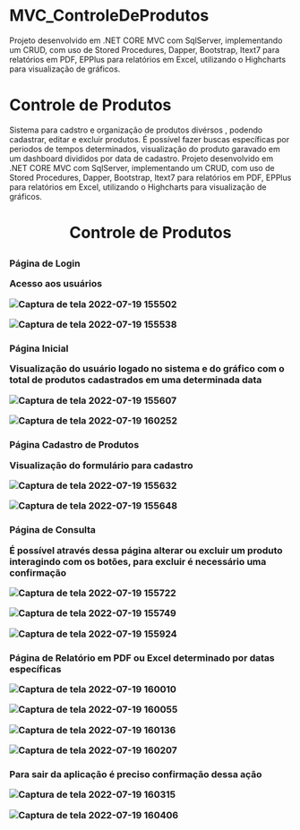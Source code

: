 # MVC_ControleDeProdutos
Projeto desenvolvido em .NET CORE MVC com SqlServer, implementando um CRUD, com uso de Stored Procedures, Dapper, Bootstrap, Itext7 para relatórios em PDF, EPPlus para relatórios em Excel, utilizando o Highcharts para visualização de gráficos.

# Controle de Produtos
Sistema para cadstro e organização de produtos divérsos , podendo cadastrar, editar e excluir produtos. É possível fazer buscas específicas por periodos de tempos determinados, visualização do produto garavado em um dashboard divididos por data de cadastro. Projeto desenvolvido em .NET CORE MVC com SqlServer, implementando um CRUD, com uso de Stored Procedures, Dapper, Bootstrap, Itext7 para relatórios em PDF, EPPlus para relatórios em Excel, utilizando o Highcharts para visualização de gráficos.
<h1 align="center">
 <p>Controle de Produtos</p>

<h3 align="left">
 <p>Página de Login</p>
<p>Acesso aos usuários </p>

![Captura de tela 2022-07-19 155502](https://user-images.githubusercontent.com/79171147/179829065-9d0dd17e-9467-4686-8440-77f6731c25bd.png)

![Captura de tela 2022-07-19 155538](https://user-images.githubusercontent.com/79171147/179829109-4bd1d704-76ce-4f3d-8057-e5281e26e92e.png)



<h3 align="left">
 <p>Página Inicial</p>
<p>Visualização do usuário logado no sistema e do gráfico com o total de produtos cadastrados em uma determinada data</p>

![Captura de tela 2022-07-19 155607](https://user-images.githubusercontent.com/79171147/179829259-f8461c6b-b974-4548-bebd-a630c5e1dff4.png)

![Captura de tela 2022-07-19 160252](https://user-images.githubusercontent.com/79171147/179829724-049fb484-a5c7-4b98-94df-80a829c9a07e.png)



<h3 align="left">
 <p>Página Cadastro de Produtos</p>
 <p>Visualização do formulário para cadastro</p>

![Captura de tela 2022-07-19 155632](https://user-images.githubusercontent.com/79171147/179830149-fdfe2d38-36e7-42fb-9ae6-6de58022a140.png)

![Captura de tela 2022-07-19 155648](https://user-images.githubusercontent.com/79171147/179830233-bbf143b5-e88d-4fd1-99fb-fba052e51cef.png)



<h3 align="left">
 <p>Página de Consulta</p>
 <p></p>
<p>É possível através dessa página alterar ou excluir um produto interagindo com os botões, para excluir é necessário uma confirmação</p>

![Captura de tela 2022-07-19 155722](https://user-images.githubusercontent.com/79171147/179830721-773fafcd-5246-4167-bab3-a2a246755a20.png)

![Captura de tela 2022-07-19 155749](https://user-images.githubusercontent.com/79171147/179830797-9419e3cc-56b9-42de-872b-edd077e7aa04.png)

![Captura de tela 2022-07-19 155924](https://user-images.githubusercontent.com/79171147/179830898-af8faa4d-61a4-4dc1-be31-6ecdee55f5f8.png)


<h3 align="left">
 <p>Página de Relatório em PDF ou Excel determinado por datas específicas</p>
 <p></p>

![Captura de tela 2022-07-19 160010](https://user-images.githubusercontent.com/79171147/179831423-984ff045-cb74-48f6-843c-cf8a901859f0.png)

![Captura de tela 2022-07-19 160055](https://user-images.githubusercontent.com/79171147/179831477-6bb7c792-a585-4084-a442-164983680ed3.png)

![Captura de tela 2022-07-19 160136](https://user-images.githubusercontent.com/79171147/179831513-ef599f23-f7f2-4000-8f26-ef3470bc2b1e.png)

![Captura de tela 2022-07-19 160207](https://user-images.githubusercontent.com/79171147/179831560-6fd7b76d-fd68-49d6-bee1-41974e920851.png)


<h3 align="left">
 <p>Para sair da aplicação é preciso confirmação dessa ação</p>
 <p></p>

![Captura de tela 2022-07-19 160315](https://user-images.githubusercontent.com/79171147/179831813-e79e6294-af9b-44b0-bc73-15161dcbb84c.png)

![Captura de tela 2022-07-19 160406](https://user-images.githubusercontent.com/79171147/179831847-ab2654e3-4d84-43a0-8738-d2b5783ea54f.png)

